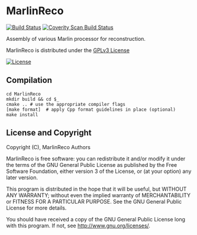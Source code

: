 # MarlinReco
[![Build Status](https://travis-ci.org/iLCSoft/MarlinReco.svg?branch=master)](https://travis-ci.org/iLCSoft/MarlinReco)
[![Coverity Scan Build Status](https://scan.coverity.com/projects/12363/badge.svg)](https://scan.coverity.com/projects/ilcsoft-marlinreco)

Assembly of various Marlin processor for reconstruction.

MarlinReco is distributed under the [GPLv3 License](http://www.gnu.org/licenses/gpl-3.0.en.html)

[![License](https://www.gnu.org/graphics/gplv3-127x51.png)](https://www.gnu.org/licenses/gpl-3.0.en.html)


## Compilation
```shell
cd MarlinReco
mkdir build && cd $_
cmake .. # use the appropriate compiler flags
[make format]  # apply Cpp format guidelines in place (optional)
make install
```

## License and Copyright
Copyright (C), MarlinReco Authors

MarlinReco is free software: you can redistribute it and/or modify it under the
terms of the GNU General Public License as published by the Free Software
Foundation, either version 3 of the License, or (at your option) any later
version.

This program is distributed in the hope that it will be useful, but WITHOUT ANY WARRANTY; without even the implied warranty of MERCHANTABILITY or FITNESS FOR A PARTICULAR PURPOSE.  See the GNU General Public License for more details.

You should have received a copy of the GNU General Public License long with this program.  If not, see <http://www.gnu.org/licenses/>.
